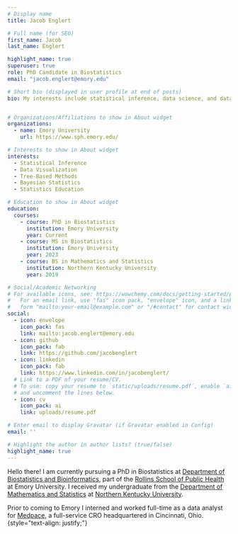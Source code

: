 ```yaml
---
# Display name
title: Jacob Englert

# Full name (for SEO)
first_name: Jacob
last_name: Englert

highlight_name: true
superuser: true
role: PhD Candidate in Biostatistics
email: "jacob.englert@emory.edu"

# Short bio (displayed in user profile at end of posts)
bio: My interests include statistical inference, data science, and data visualization.


# Organizations/Affiliations to show in About widget
organizations:
  - name: Emory University
    url: https://www.sph.emory.edu/

# Interests to show in About widget
interests:
  - Statistical Inference
  - Data Visualization
  - Tree-Based Methods
  - Bayesian Statistics
  - Statistics Education

# Education to show in About widget
education:
  courses:
    - course: PhD in Biostatistics
      institution: Emory University
      year: Current
    - course: MS in Biostatistics
      institution: Emory University
      year: 2023
    - course: BS in Mathematics and Statistics
      institution: Northern Kentucky University
      year: 2019

# Social/Academic Networking
# For available icons, see: https://wowchemy.com/docs/getting-started/page-builder/#icons
#   For an email link, use "fas" icon pack, "envelope" icon, and a link in the
#   form "mailto:your-email@example.com" or "/#contact" for contact widget.
social:
  - icon: envelope
    icon_pack: fas
    link: mailto:jacob.englert@emory.edu
  - icon: github
    icon_pack: fab
    link: https://github.com/jacobenglert
  - icon: linkedin
    icon_pack: fab
    link: https://www.linkedin.com/in/jacobenglert/
  # Link to a PDF of your resume/CV.
  # To use: copy your resume to `static/uploads/resume.pdf`, enable `ai` icons in `params.yaml`,
  # and uncomment the lines below.
  - icon: cv
    icon_pack: ai
    link: uploads/resume.pdf

# Enter email to display Gravatar (if Gravatar enabled in Config)
email: ''

# Highlight the author in author lists? (true/false)
highlight_name: true
---
```


Hello there! I am currently pursuing a PhD in Biostatistics at [Department of Biostatistics and Bioinformatics](https://sph.emory.edu/departments/bios/index.html), part of the [Rollins School of Public Health](https://www.sph.emory.edu) at Emory University. I received my undergraduate from the [Department of Mathematics and Statistics](https://www.nku.edu/academics/artsci/about/departments/math.html) at [Northern Kentucky University](https://www.nku.edu).

Prior to coming to Emory I interned and worked full-time as a data analyst for [Medpace](https://www.medpace.com), a full-service CRO headquartered in Cincinnati, Ohio.
{style="text-align: justify;"}


<!--
  - icon: twitter
    icon_pack: fab
    link: https://twitter.com/GeorgeCushen
    label: Follow me on Twitter
    display:
      header: true
  - icon: graduation-cap # Alternatively, use `google-scholar` icon from `ai` icon pack
    icon_pack: fas
    link: https://scholar.google.co.uk/citations?user=sIwtMXoAAAAJ
-->
